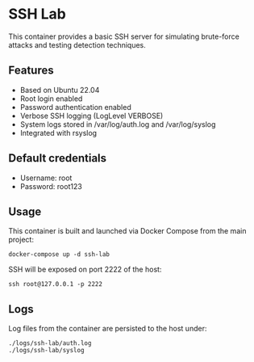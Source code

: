 # SSH Lab

This container provides a basic SSH server for simulating brute-force attacks and testing detection techniques.

## Features

- Based on Ubuntu 22.04
- Root login enabled
- Password authentication enabled
- Verbose SSH logging (LogLevel VERBOSE)
- System logs stored in /var/log/auth.log and /var/log/syslog
- Integrated with rsyslog

## Default credentials

- Username: root
- Password: root123

## Usage

This container is built and launched via Docker Compose from the main project:

    docker-compose up -d ssh-lab

SSH will be exposed on port 2222 of the host:

    ssh root@127.0.0.1 -p 2222

## Logs

Log files from the container are persisted to the host under:

    ./logs/ssh-lab/auth.log
    ./logs/ssh-lab/syslog
